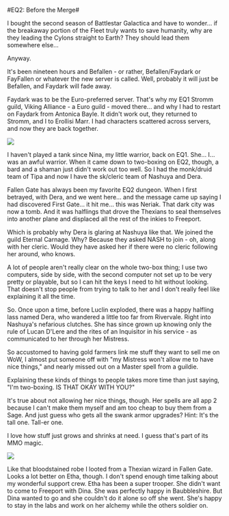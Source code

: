 #EQ2: Before the Merge#

I bought the second season of Battlestar Galactica and have to wonder... if the breakaway portion of the Fleet truly wants to save humanity, why are they leading the Cylons straight to Earth? They should lead them somewhere else...

Anyway.

It's been nineteen hours and Befallen - or rather, Befallen/Faydark or FayFallen or whatever the new server is called. Well, probably it will just be Befallen, and Faydark will fade away.

Faydark was to be the Euro-preferred server. That's why my EQ1 Stromm guild, Viking Alliance - a Euro guild - moved there... and why I had to restart on Faydark from Antonica Bayle. It didn't work out, they returned to Stromm, and I to Erollisi Marr. I had characters scattered across servers, and now they are back together.

![](http://westkarana.com/images/fallengate.jpg)

I haven't played a tank since Nina, my little warrior, back on EQ1. She... I... was an awful warrior. When it came down to two-boxing on EQ2, though, a bard and a shaman just didn't work out too well. So I had the monk/druid team of Tipa and now I have the sk/cleric team of Nashuya and Dera.

Fallen Gate has always been my favorite EQ2 dungeon. When I first betrayed, with Dera, and we went here... and the message came up saying I had discovered First Gate... it hit me... this was Neriak. That dark city was now a tomb. And it was halflings that drove the Thexians to seal themselves into another plane and displaced all the rest of the inkies to Freeport.

Which is probably why Dera is glaring at Nashuya like that. We joined the guild Eternal Carnage. Why? Because they asked NASH to join - oh, along with her cleric. Would they have asked her if there were no cleric following her around, who knows.

A lot of people aren't really clear on the whole two-box thing; I use two computers, side by side, with the second computer not set up to be very pretty or playable, but so I can hit the keys I need to hit without looking. That doesn't stop people from trying to talk to her and I don't really feel like explaining it all the time.

So. Once upon a time, before Luclin exploded, there was a happy halfling lass named Dera, who wandered a little too far from Rivervale. Right into Nashuya's nefarious clutches. She has since grown up knowing only the rule of Lucan D'Lere and the rites of an Inquisitor in his service - as communicated to her through her Mistress.

So accustomed to having gold farmers link me stuff they want to sell me on WoW, I almost put someone off with "my Mistress won't allow me to have nice things," and nearly missed out on a Master spell from a guildie.

Explaining these kinds of things to people takes more time than just saying, "I'm two-boxing. IS THAT OKAY WITH YOU?"

It's true about not allowing her nice things, though. Her spells are all app 2 because I can't make them myself and am too cheap to buy them from a Sage. And just guess who gets all the swank armor upgrades? Hint: It's the tall one. Tall-er one.

I love how stuff just grows and shrinks at need. I guess that's part of its MMO magic.

![](http://westkarana.com/images/alchemy.jpg)

Like that bloodstained robe I looted from a Thexian wizard in Fallen Gate. Looks a lot better on Etha, though. I don't spend enough time talking about my wonderful support crew. Etha has been a super trooper. She didn't want to come to Freeport with Dina. She was perfectly happy in Baubbleshire. But Dina wanted to go and she couldn't do it alone so off she went. She's happy to stay in the labs and work on her alchemy while the others soldier on.
